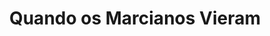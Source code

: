 ---
Numero: 172
title: Quando os Marcianos Vieram
Autor: Edmund Cooper
Co-autor: 
Ano-de-Publicacao: 1971
Titulo-original: The Last Continent
Tradutor: Eurico da Fonseca
Co-tradutor: 
Ano-de-edicao: 1969
alias: Edmund-Cooper
Autor2-alias: 
Tradutor1-alias: Eurico-da-Fonseca
Tradutor2-alias: 
Titulo-link: 172-Quando-os-Marcianos-Vieram
Capa: Lima de Freitas
pags: 185
Capa-link: Lima-de-Freitas
---